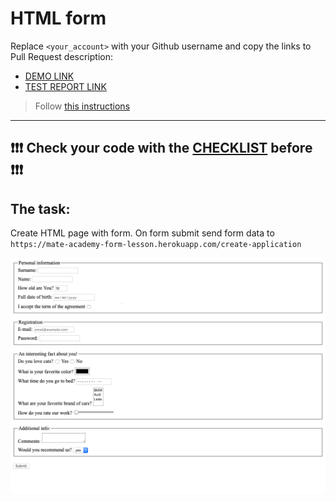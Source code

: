 # HTML form
Replace `<your_account>` with your Github username and copy the links to Pull Request description:
- [DEMO LINK](https://<OlenaHalaktionova>.github.io/layout_html-form/)
- [TEST REPORT LINK](https://<OlenaHalaktionova>.github.io/layout_html-form/report/html_report/)

> Follow [this instructions](https://mate-academy.github.io/layout_task-guideline/#how-to-solve-the-layout-tasks-on-github)
___

## ❗️❗️❗️ Check your code with the [CHECKLIST](https://github.com/mate-academy/layout_html-form/blob/master/checklist.md) before ❗️❗️❗️

## The task:
Create HTML page with form. On form submit send form data to `https://mate-academy-form-lesson.herokuapp.com/create-application`

![screenshot](./references/form-example.png)

